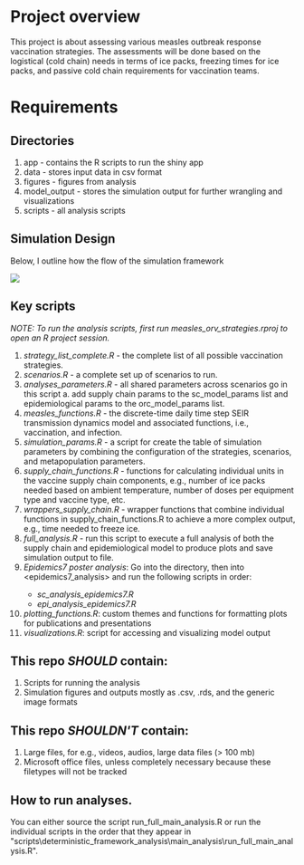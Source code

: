 # Project overview
This project is about assessing various measles outbreak response vaccination strategies. The assessments will be done based on the logistical (cold chain) needs in terms of ice packs, freezing times for ice packs, and passive cold chain requirements for vaccination teams.

# Requirements
## Directories
1. app - contains the R scripts to run the shiny app
2. data - stores input data in csv format
3. figures - figures from analysis
4. model_output - stores the simulation output for further wrangling and visualizations 
5. scripts - all analysis scripts

## Simulation Design 
Below, I outline how the flow of the simulation framework

 ![](simulation_design.png) 
## Key scripts
*NOTE: To run the analysis scripts, first run _measles\_orv\_strategies.rproj_ to open an R project session.*
1. _strategy\_list\_complete.R_ - the complete list of all possible vaccination strategies.
2. _scenarios.R_ - a complete set up of scenarios to run.
3. _analyses\_parameters.R_ - all shared parameters across scenarios go in this script
    a. add supply chain params to the sc_model_params list and epidemiological params to the orc_model_params list.
4. _measles_functions.R_ - the discrete-time daily time step SEIR transmission dynamics model and associated functions, i.e., vaccination, and infection.
5. _simulation\_params.R_ - a script for create the table of simulation parameters by combining the configuration of the strategies, scenarios, and metapopulation parameters.
6. _supply\_chain\_functions.R_ - functions for calculating individual units in the vaccine supply chain components, e.g., number of ice packs needed based on ambient temperature, number of doses per equipment type and vaccine type, etc.
7. _wrappers\_supply\_chain.R_ - wrapper functions that combine individual functions in supply_chain_functions.R to achieve a more complex output, e.g., time needed to freeze ice.
8. _full\_analysis.R_ - run this script to execute a full analysis of both the supply chain and epidemiological model to produce plots and save simulation output to file.
9. *Epidemics7 poster analysis*: Go into the <scripts> directory, then into <epidemics7_analysis> and run the following scripts in order:  
    - _sc\_analysis\_epidemics7.R_
    - _epi_analysis\_epidemics7.R_  
10. _plotting\_functions.R_: custom themes and functions for formatting plots for publications and presentations
11. _visualizations.R_: script for accessing and visualizing model output 


## This repo _SHOULD_ contain:
1. Scripts for running the analysis
2. Simulation figures and outputs mostly as .csv, .rds, and the generic image formats

## This repo _SHOULDN'T_ contain:
1. Large files, for e.g., videos, audios, large data files (> 100 mb)
2. Microsoft office files, unless completely necessary because these filetypes will not be tracked
 
 
 ## How to run analyses.
 
 You can either source the script run_full_main_analysis.R or run the individual scripts in the order that they appear in "scripts\deterministic_framework_analysis\main_analysis\run_full_main_analysis.R".
